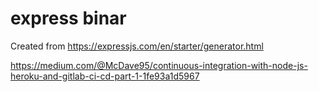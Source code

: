 # express binar

Created from https://expressjs.com/en/starter/generator.html

https://medium.com/@McDave95/continuous-integration-with-node-js-heroku-and-gitlab-ci-cd-part-1-1fe93a1d5967